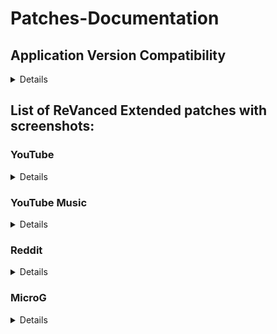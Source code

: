 # Patches-Documentation

## Application Version Compatibility
<details>
  
#### YouTube:
```
18.25.40
```
```
18.24.37
```
```
18.23.36
```
```
18.22.37
```
```
18.21.35
```
```
18.20.39
```
#### YouTube Music:
```
all
```
#### Reddit:
```
2023.16.1
```
#### MicroG:
```
all
```
</details>

## List of ReVanced Extended patches with screenshots:

### YouTube
<details>

| Patch | Description | Related Screenshots |
|:--------:|:--------------:|:-----------------:|
| `add-splash-animation` | Adds splash animation, which was removed in YT v18.19.36+. This patch **cannot** be used with `custom-branding-icon` patch. | [Screenshots](https://imgur.com/a/Ls6167p) |
| `bypass-ambient-mode-restrictions` | Allows ambient mode to be on while battery saver mode is enabled. | [Screenshots](https://imgur.com/a/qjNlGP3) |
| `change-homepage` | Defaults to subscription feed instead of home when the app opens. | [Screenshots](https://imgur.com/a/Xxeq0XD) |
| `custom-branding-icon-mmt` | Changes the YouTube launcher icon to MMT. | [Screenshots](https://imgur.com/1h94NCw) |
| `custom-branding-icon-revancify-blue` | Changes the YouTube launcher icon to Revancify Blue. | [Screenshots](https://imgur.com/EjJOlYq) |
| `custom-branding-icon-revancify-red` | Changes the YouTube launcher icon to Revancify Red. | [Screenshots](https://imgur.com/BPgRMHt) |
| `custom-branding-youtube-name` | Rename the YouTube app to the name specified in options.json. | [Screenshots](https://imgur.com/a/uYAWf65) |
| `custom-double-tap-length` | Add 'double-tap to seek' value. | [Screenshots](https://imgur.com/a/S1fyX9A) |
| `custom-package-name` | Specifies the package name for YouTube and YT Music in the MicroG build. | [Screenshots](https://imgur.com/a/DY0EMNI) |
| `custom-seekbar-color` | Change seekbar color in video player and video thumbnails. | [Screenshots](https://imgur.com/a/wUBZNdH) |
| `custom-video-speed` | Adds more video speed options. | [Screenshots](https://imgur.com/a/7dE1QiH) |
| `default-video-quality` | Adds ability to set default video quality settings. | [Screenshots](https://imgur.com/a/hqY3SiN) |
| `default-video-speed` | Adds ability to set default video speed settings. | [Screenshots](https://imgur.com/a/x1YmkfG) |
| `disable-auto-captions` | Disables forced auto captions. | [Screenshots](https://imgur.com/a/rYqTjk1) |
| `disable-haptic-feedback` | Adds options to disable haptic feedback. | [Screenshots](https://imgur.com/a/c0og6Ay) |
| `disable-hdr-video` | Disable HDR video. | [Screenshots](https://imgur.com/a/pbVp2g3) |
| `disable-landscape-mode` | Disable landscape mode when entering fullscreen. | [Screenshots](https://imgur.com/a/tJiXrmf) |
| `disable-quic-protocol` | Disable CronetEngine's QUIC protocol. | [Screenshots](https://imgur.com/a/CPNzSFq) |
| `disable-startup-shorts-player` | Disables playing YouTube Shorts when launching YouTube. | [Screenshots](https://imgur.com/a/GmsP5oK) |
| `enable-compact-controls-overlay` | Enable compact control overlay. | [Screenshots](https://imgur.com/a/gVc4uMQ) |
| `enable-debug-logging` | Adds debugging options. | [Screenshots](https://imgur.com/a/7mNOSsa) |
| `enable-external-browser` | Open url outside the app in an external browser. | [Screenshots](https://imgur.com/a/Nm2mvzd) |
| `enable-minimized-playback` | Enables minimized and background playback. | [Screenshots](https://imgur.com/a/ET3HcEx) |
| `enable-new-comment-popup-panels` | Enables a new type of comment popup panel in the shorts player. | [Screenshots](https://imgur.com/a/0UZlccZ) |
| `enable-new-splash-animation` | Enables a new type of splash animation on Android 12+ devices. | [Screenshots](https://imgur.com/a/dtLaOYP) |
| `enable-new-thumbnail-preview` | Enables a new type of thumbnail preview. | [Screenshots](https://imgur.com/a/lv2AxVP) |
| `enable-old-quality-layout` | Enables the original quality flyout menu. | [Screenshots](https://imgur.com/a/v7HyezL) |
| `enable-open-links-directly` | Skips over redirection URLs to external links. | [Screenshots](https://imgur.com/a/lMJqViC) |
| `enable-seekbar-tapping` | Enables tap-to-seek on the seekbar of the video player. | [Screenshots](https://imgur.com/a/PtA0tb3) |
| `enable-tablet-mini-player` | Enables the tablet mini player layout. | [Screenshots](https://imgur.com/a/mLjsifI) |
| `enable-tablet-navigation-bar` | Enables the tablet navigation bar. | [Screenshots](https://imgur.com/a/KUi3w7f) |
| `enable-timestamps-speed` | Add the current video speed in brackets next to the current time. | [Screenshots](https://imgur.com/a/QZoeBfT) |
| `enable-wide-search-bar` | Replaces the search icon with a wide search bar. This will hide the YouTube logo when active. | [Screenshots](https://imgur.com/a/wG3Mx3S) |
| `force-hide-player-button-background` | Force removes the background from the video player buttons. | [Screenshots](https://imgur.com/a/4nejeVc) |
| `force-opus-codec` | Forces the opus codec for audios. | [Screenshots](https://imgur.com/a/coCGCKS) |
| `force-premium-heading` | Forces premium heading on the home screen. | [Screenshots](https://imgur.com/a/wcuugDV) |
| `force-vp9-codec` | Forces the VP9 codec for videos. | [Screenshots](https://imgur.com/a/Rl0u1Z4) |
| `header-switch` | Add switch to change header. | [Screenshots](https://imgur.com/a/bPFJif1) |
| `hide-account-menu` | Hide account menu elements. | [Screenshots](https://imgur.com/a/MCvbnQu) |
| `hide-auto-player-popup-panels` | Hide automatic popup panels (playlist or live chat) on video player. | [Screenshots](https://imgur.com/a/R3BHdAn) |
| `hide-autoplay-button` | Hides the autoplay button in the video player. | [Screenshots](https://imgur.com/a/9S3NUVx) |
| `hide-autoplay-preview` | Hides the autoplay preview container in the fullscreen. | [Screenshots](https://imgur.com/a/OhxdFY9) |
| `hide-button-container` | Adds the options to hide action buttons under a video. | [Screenshots](https://imgur.com/a/pB2DkdJ) |
| `hide-captions-button` | Hides the captions button in the video player. | [Screenshots](https://imgur.com/a/iKc0ARk) |
| `hide-cast-button` | Hides the cast button in the video player. | [Screenshots](https://imgur.com/a/WNwI6Ve) |
| `hide-category-bar` | Hide the category bar at the top of the feed and at the top of related videos. | [Screenshots](https://imgur.com/a/P7H2Edn) |
| `hide-channel-avatar-section` | Hides the channel avatar section of the subscription feed. | [Screenshots](https://imgur.com/a/e0bU6sz) |
| `hide-channel-watermark` | Hides creator's watermarks on videos. | [Screenshots](https://imgur.com/a/Hlj6967) |
| `hide-collapse-button` | Hides the collapse button in the video player. | [Screenshots](https://imgur.com/a/bI1Fuoh) |
| `hide-comment-component` | Hides components related to comments. | [Screenshots](https://imgur.com/a/hTXpbSV) |
| `hide-crowdfunding-box` | Hides the crowdfunding box between the player and video description. | [Screenshots](https://imgur.com/a/WJlGhpq) |
| `hide-description-components` | Hides description components. | [Screenshots](https://imgur.com/a/xhIJoD6) |
| `hide-double-tap-overlay-filter` | Remove the double tap dark filter layer. | [Screenshots](https://imgur.com/a/ualcmms) |
| `hide-email-address` | Hides the email address(handle) in the account switcher. | [Screenshots](https://imgur.com/a/MfWO2Rr) |
| `hide-endscreen-cards` | Hides the suggested video cards at the end of a video in fullscreen. | [Screenshots](https://imgur.com/a/50psTcB) |
| `hide-endscreen-overlay` | Hides endscreen overlay when swiping up while in fullscreen and at the end of videos. | [Screenshots](https://imgur.com/a/t8x32O6) |
| `hide-feed-flyout-panel` | Hides feed flyout panel components. | [Screenshots](https://imgur.com/a/nf1UPHc) |
| `hide-filmstrip-overlay` | Hides the filmstrip overlay when holding down on the seekbar. | [Screenshots](https://imgur.com/a/0f2sH10) |
| `hide-floating-microphone` | Hide the floating microphone button above the keyboard. | [Screenshots](https://imgur.com/a/PX54fRG) |
| `hide-fullscreen-panels` | Hides the video title and quick actions in fullscreen. Also disables the video description, comments, and live chat panels from showing while in fullscreen. | [Screenshots](https://imgur.com/a/5e2Lxrx) |
| `hide-general-ads` | Removes ads in feeds and other areas. | [Screenshots](https://imgur.com/a/UfuiO7s) |
| `hide-info-cards` | Hides info-cards in videos. | [Screenshots](https://imgur.com/a/yKKXVDP) |
| `hide-layout-components` | Hides general layout components. | [Screenshots](https://imgur.com/a/5BP009b) |
| `hide-live-chat-button` | Hides the live chat button in the video player (for old layout). | [Missing]() |
| `hide-load-more-button` | Hides the button under videos that loads similar videos. | [Screenshots](https://imgur.com/a/jihDei9) |
| `hide-mix-playlists` | Removes mix playlists from home feed and video player. | [Screenshots](https://imgur.com/a/hzpefwO) |
| `hide-music-button` | Hides the YouTube Music button in the video player. | [Screenshots](https://imgur.com/a/KYu3bMj) |
| `hide-navigation-buttons` | Adds options to hide or change navigation buttons. | [Screenshots](https://imgur.com/a/TEHIhKt) |
| `hide-navigation-label` | Hides the labels under the navigation bar buttons. | [Screenshots](https://imgur.com/a/TzHnK8l) |
| `hide-pip-notification` | Disable pip notification when you first launch pip mode. | [Screenshots](https://imgur.com/a/ZEPIdOW) |
| `hide-player-button-background` | Remove the dark circle surrounding the pause/play button and the next and previous buttons/arrows. | [Screenshots](https://imgur.com/a/7l2ExDA) |
| `hide-player-flyout-panel` | Hides player flyout panel components. | [Screenshots](https://imgur.com/a/ZYc7wRe) |
| `hide-player-overlay-filter` | Prevent the player from darkening when you tap to reveal the player controls. | [Screenshots](https://imgur.com/a/U6bQxcM) |
| `hide-previous-next-button` | Hides the previous and next button in the player controller. | [Screenshots](https://imgur.com/a/WNp9p4t) |
| `hide-quick-actions` | Adds options to hide the quick action buttons that are beneath the seekbar while in fullscreen. | [Screenshots](https://imgur.com/a/PADAsaL) |
| `hide-seek-message` | Hides the 'Slide left or right to seek' message container. | [Screenshots](https://imgur.com/a/rQyBYg5) |
| `hide-seekbar` | Hides the seekbar in video player and video thumbnails. | [Screenshots](https://imgur.com/a/qkVEocI) |
| `hide-shorts-component` | Hides other Shorts components. | [Screenshots](https://imgur.com/a/qbJO6yf) |
| `hide-snack-bar` | Hides the snack bar action popup. | [Screenshots](https://imgur.com/a/VBkD9LN) |
| `hide-speed-overlay` | Hide speed overlay in player. | [Screenshots](https://imgur.com/a/mQ9uXn7) |
| `hide-suggested-actions` | Hide the suggested actions bar inside the player. | [Screenshots](https://imgur.com/a/CQ1gJS7) |
| `hide-suggestions-shelf` | Hides the suggestions shelf. | [Screenshots](https://imgur.com/a/mPOKZru) |
| `hide-time-stamp` | Hides timestamp in video player. | [Screenshots](https://imgur.com/a/9TxGuEE) |
| `hide-tooltip-content` | Hides the tooltip box that appears on first install. | [Screenshots](https://imgur.com/a/OAZ30Z5) |
| `hide-trending-searches` | Hide trending searches in the search bar. | [Screenshots](https://imgur.com/a/1VjVi3A) |
| `hide-video-ads` | Removes ads in the video player. | [Screenshots](https://imgur.com/a/Shr7JuB) |
| `language-switch` | Add language switch toggle. | [Screenshots](https://imgur.com/a/ERg1coh) |
| `layout-switch` | Adds the option to switch between tablet and phone layouts. | [Screenshots](https://imgur.com/a/16YQCJj) |
| `materialyou` | Applies the MaterialYou theme for Android 12+ to YouTube. | [Screenshots](https://imgur.com/a/CzspOyn) |
| `microg-support` | Allows ReVanced to run without root and under a different package name with MicroG. | [Screenshots](https://imgur.com/a/HDh7OiC) |
| `optimize-resource` | Removes duplicate resources from YouTube. | [Screenshots](https://imgur.com/a/n4KuROD) |
| `overlay-buttons` | Add overlay buttons to the player. | [Screenshots](https://imgur.com/a/U6JexYB) |
| `return-youtube-dislike` | Shows the dislike count of videos using the Return YouTube Dislike API. | [Screenshots](https://imgur.com/a/mWj0eoj) |
| `settings` | Applies mandatory patches to implement ReVanced settings into the application. | [Screenshots](https://imgur.com/a/qZJN1p0) |
| `sponsorblock` | Integrates SponsorBlock which allows skipping undesired video segments, such as sponsored content. | [Screenshots](https://imgur.com/a/N7Z0CjM) |
| `spoof-app-version` | Tricks YouTube into thinking, you are running an older version of the app. One of the side effects also includes restoring the old UI. | [Screenshots](https://imgur.com/a/x5E6fF0) |
| `swipe-controls` | Adds volume and brightness swipe controls. | [Screenshots](https://imgur.com/a/76uY3A9) |
| `theme` | Change the app's theme to the values specified in options.json. | [Screenshots](https://imgur.com/a/4gsDQJS) |
| `translations` | Add Crowdin translations for YouTube. | [Screenshots](https://imgur.com/a/R7Q1k2h) |
</details>

### YouTube Music
<details>

| Patch | Description | Related Screenshots |
|:--------:|:--------------:|:-----------------:|
| `amoled` | Applies pure black theme in flyout panels. | [Screenshots](https://imgur.com/a/PXnpWqK) |
| `background-play` | Enables playing music in the background. | [Screenshots](https://imgur.com/a/gZki03j) |
| `bitrate-default-value` | Set the audio quality to 'Always High' when you first install the app. | [Screenshots](https://imgur.com/a/sL2k1m4) |
| `certificate-spoof` | Spoofs the YouTube Music certificate for Android Auto. | [Screenshots](https://imgur.com/a/wYqUq6J) |
| `custom-branding-icon-mmt` | Changes the YouTube Music launcher icon to MMT. | [Screenshots](https://imgur.com/K96jJ52) |
| `custom-branding-icon-revancify-blue` | Changes the YouTube Music launcher icon to Revancify Blue. | [Screenshots](https://imgur.com/1ijcyHr) |
| `custom-branding-icon-revancify-red` | Changes the YouTube Music launcher icon to Revancify Red. | [Screenshots](https://imgur.com/wwUsmiW) |
| `custom-branding-music-name` | Rename the YouTube Music app to the name specified in options.json. | [Screenshots](https://imgur.com/a/ExSTD82) |
| `custom-package-name` | Specifies the package name for YouTube and YT Music in the MicroG build. | [Screenshots](https://imgur.com/a/99sBIlq) |
| `disable-auto-captions` | Disables forced auto captions. | [Screenshots](https://imgur.com/a/4PKAy9o) |
| `enable-black-navigation-bar` | Sets the navigation bar color to black. | [Screenshots](https://imgur.com/a/UK1YGZP) |
| `enable-color-match-player` | Matches the color of the mini player and the fullscreen player. | [Screenshots](https://imgur.com/a/F5mib6W) |
| `enable-compact-dialog` | Enable compact dialog on phone. | [Screenshots](https://imgur.com/a/NstyglG) |
| `enable-custom-filter` | Enables custom filter to hide layout components. | [Screenshots](https://imgur.com/a/U308EWB) |
| `enable-debug-logging` | Adds debugging options. | [Screenshots](https://imgur.com/a/sqPwaM7) |
| `enable-dismiss-queue` | Add dismiss queue to flyout menu. (YT Music v6.04.51+) | [Screenshots](https://imgur.com/a/12LYPAi) |
| `enable-force-minimized-player` | Permanently keep player minimized even if another track is played. | [Screenshots](https://imgur.com/a/lqAV44p) |
| `enable-force-shuffle` | Enable force shuffle even if another track is played. | [Screenshots](https://imgur.com/a/DWElbFu) |
| `enable-landscape-mode` | Enables entry into landscape mode by screen rotation on the phone. | [Screenshots](https://imgur.com/a/1ZUpMZg) |
| `enable-minimized-playback` | Enables minimized playback on Kids music. | [Screenshots](https://imgur.com/a/1ZUpMZg) |
| `enable-new-layout` | Enable new player layouts. (YT Music v5.47.51+) | [Screenshots](https://imgur.com/a/LkvqOKO) |
| `enable-old-style-miniplayer` | Return the miniplayers to old style. (for YT Music v5.55.53+) | [Screenshots](https://imgur.com/a/jH46Cvo) |
| `enable-opus-codec` | Enable opus codec when playing audio. | [Screenshots](https://imgur.com/a/uRdhxbI) |
| `enable-sleep-timer` | Add sleep timer to flyout menu. | [Screenshots](https://imgur.com/a/cwEWZQi) |
| `enable-zen-mode` | Adds a grey tint to the video player to reduce eye strain. | [Screenshots](https://imgur.com/a/KX7jYRi) |
| `exclusive-audio-playback` | Enables the option to play music without video. | [Screenshots](https://imgur.com/a/WdZHw3M) |
| `hide-button-shelf` | Hides the button shelf from homepage and explorer. | [Screenshots](https://imgur.com/a/h0408Yl) |
| `hide-carousel-shelf` | Hides the carousel shelf from homepage and explorer. | [Screenshots](https://imgur.com/a/RkAIZkF) |
| `hide-cast-button` | Hides the cast button in the video player and header. | [Screenshots](https://imgur.com/a/NRNKGQG) |
| `hide-category-bar` | Hides the music category bar at the top of the homepage. | [Screenshots](https://imgur.com/a/dCWHZmu) |
| `hide-get-premium` | Removes all "Get Premium" evidences from the avatar menu. | [Screenshots](https://imgur.com/a/xUfdCHx) |
| `hide-music-ads` | Hides ads before playing a music. | [Screenshots](https://imgur.com/a/HCIlRvI) |
| `hide-navigation-label` | Hide navigation bar labels. | [Screenshots](https://imgur.com/a/G9YE9kY) |
| `hide-new-playlist-button` | Hide the New Playlist button in the Library tab. | [Screenshots](https://imgur.com/a/RaANMid) |
| `hide-playlist-card` | Hides the playlist card from homepage. | [Screenshots](https://imgur.com/a/W6pxiuQ) |
| `hide-taste-builder` | Hides the "Tell us which artists you like" card from homepage. | [Screenshots](https://imgur.com/a/vLXUsph) |
| `hide-upgrade-button` | Hides upgrade button from navigation bar and hide upgrade banner from homepage. | [Screenshots](https://imgur.com/a/JMuhsrX) |
| `microg-support` | Allows ReVanced Music to run without root and under a different package name with MicroG. | [Screenshots](https://imgur.com/a/HDh7OiC) |
| `optimize-resource` | Remove unnecessary resources. | [Screenshots](https://imgur.com/a/0YHU3ye) |
| `remember-video-quality` | Save the video quality value whenever you change the video quality. | [Screenshots](https://imgur.com/a/olwfVCf) |
| `settings` | Adds settings for ReVanced to YouTube Music. | [Screenshots](https://imgur.com/a/prYgamZ) |
| `share-button-hook` | Replace share button with external download button. | [Screenshots](https://imgur.com/a/HrtxSlV) |
| `spoof-app-version` | Spoof the YouTube Music client version. | [Screenshots](https://imgur.com/a/oJ1Y60L) |
| `translations` | Add Crowdin translations for YouTube Music. | [Screenshots](https://imgur.com/a/tVIibVh) |
</details>

### Reddit
<details>

| Patch | Description | Related Screenshots |
|:--------:|:--------------:|:-----------------:|
| `disable-screenshot-popup` | Disables the popup that shows up when taking a screenshot. | [Screenshots](https://imgur.com/a/ccxzHAN) |
| `hide-ads` | Removes ads from the Reddit. | [Screenshots](https://imgur.com/a/GEjAUeR) |
| `hide-create-button` | Hide create button at navigation bar. | [Screenshots](https://imgur.com/a/3Fcbqdf) |
| `hide-discover-button` | Hide discover button at navigation bar. | [Screenshots](https://imgur.com/a/pYT2oYn) |
| `open-links-directly` | Skips over redirection URLs to external links. | [Screenshots](https://imgur.com/a/0JCLGCl) |
| `open-links-externally` | Open links outside of the app directly in your browser. | [Screenshots](https://imgur.com/a/OV2x6hs) |
| `premium-icon-reddit` | Unlocks premium Reddit app icons. | [Screenshots](https://imgur.com/a/k9Uuebh) |
| `reddit-settings` | Adds ReVanced settings to Reddit. | [Screenshots](https://imgur.com/a/wYCkX7k) |
| `sanitize-sharing-links` | Removes (tracking) query parameters from the URLs when sharing links. | [Screenshots](https://imgur.com/a/cnNTs3d) |
</details>

### MicroG
<details>

| 💊 Patch | 📜 Description | 🏹 Target Version |
|:--------:|:--------------:|:-----------------:|
| `custom-branding-microg-name` | Renames the MicroG app to the name specified in options.json. | [Screenshots](https://imgur.com/a/crVABax) |
| `custom-branding-microg-revancify-blue` | Changes the MicroG launcher icon to Revancify Blue. | [Screenshots](https://imgur.com/IpJTvRM) |
| `custom-branding-microg-revancify-red` | Changes the MicroG launcher icon to Revancify Red. | [Screenshots](https://imgur.com/DH5OfGs) |
| `hide-icon-from-launcher` | Hide MicroG icon from launcher. | [Screenshots](https://imgur.com/a/vNaz55n) |
</details>
